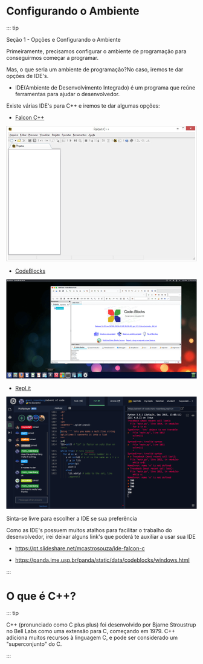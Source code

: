 # Configurando o Ambiente

::: tip

Seção 1 - Opções e Configurando o Ambiente

Primeiramente, precisamos configurar o ambiente de programação para conseguirmos começar a programar.

Mas, o que seria um ambiente de programação?No caso, iremos te dar opções de IDE's.

* IDE(Ambiente de Desenvolvimento Integrado) é um programa que reúne ferramentas para ajudar o desenvolvedor.

Existe várias IDE's para C++ e iremos te dar algumas opções:

- <a href="https://sourceforge.net/projects/falconcpp" target="_blank rel=”noreferrer”">Falcon C++</a>

![Falcon](../.vuepress/assets/falcon.jpg)

- <a href="www.codeblocks.org/downloads" target="_blank rel=”noreferrer”">CodeBlocks</a>

![Code::Blocks](../.vuepress/assets/codeblocks.png)

- <a href="https://repl.it" target="_blank rel=”noreferrer”">Repl.it</a>

![Repl.it](../.vuepress/assets/replit.png)

Sinta-se livre para escolher a IDE se sua preferência

Como as IDE's possuem muitos atalhos para facilitar o trabalho do desenvolvedor, irei deixar alguns link's que poderá te auxiliar a usar sua IDE

- <a href="https://pt.slideshare.net/mcastrosouza/ide-falcon-c" target="_blank" rel="noreferrer">https://pt.slideshare.net/mcastrosouza/ide-falcon-c</a>

- <a href="https://panda.ime.usp.br/panda/static/data/codeblocks/windows.html" target="_blank" rel="noreferrer">https://panda.ime.usp.br/panda/static/data/codeblocks/windows.html</a>

:::

# O que é C++?

::: tip

C++ (pronunciado como C plus plus) foi desenvolvido por Bjarne Stroustrup no Bell Labs como uma extensão para C, começando em 1979. C++ adiciona muitos recursos à linguagem C, e pode ser considerado um "superconjunto" do C.

:::



